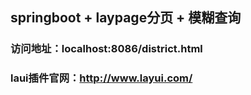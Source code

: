 ## springboot + laypage分页  + 模糊查询
### 访问地址：localhost:8086/district.html
### laui插件官网：http://www.layui.com/
